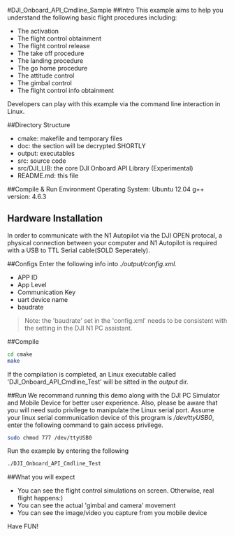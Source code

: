 #DJI_Onboard_API_Cmdline_Sample
##Intro
This example aims to help you understand the following basic flight procedures including:
* The activation
* The flight control obtainment
* The flight control release
* The take off procedure
* The landing procedure
* The go home procedure
* The attitude control
* The gimbal control
* The flight control info obtainment  

Developers can play with this example via the command line interaction in Linux. 

##Directory Structure
* cmake: makefile and temporary files
* doc: the section will be decrypted SHORTLY
* output: executables
* src: source code
* src/DJI_LIB: the core DJI Onboard API Library (Experimental)
* README.md: this file

##Compile & Run Environment
Operating System: Ubuntu 12.04
g++ version: 4.6.3

## Hardware Installation
In order to communicate with the N1 Autopilot via the DJI OPEN protocal, a physical connection between your computer and N1 Autopilot is required with a USB to TTL Serial cable(SOLD Seperately).

##Configs
Enter the following info into *./output/config.xml.*
* APP ID
* App Level
* Communication Key
* uart device name
* baudrate

>Note: the 'baudrate' set in the 'config.xml' needs to be consistent with the setting in the DJI N1 PC assistant.

##Compile
~~~bash
cd cmake
make
~~~

If the compilation is completed, an Linux executable called 'DJI_Onboard_API_Cmdline_Test' will be sitted in the *output* dir.

##Run
We recommand running this demo along with the DJI PC Simulator and Mobile Device for better user experience. Also, please be aware that you will need sudo privilege to manipulate the Linux serial port. Assume your linux serial communication device of this program is */dev/ttyUSB0*, enter the following command to gain access privilege.

~~~bash
sudo chmod 777 /dev/ttyUSB0
~~~

Run the example by entering the following
~~~bash
./DJI_Onboard_API_Cmdline_Test
~~~

##What you will expect
* You can see the flight control simulations on screen. Otherwise, real flight happens:)
* You can see the actual 'gimbal and camera' movement
* You can see the image/video you capture from you mobile device

Have FUN!

